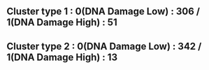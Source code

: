## Cluster type 1 : 0(DNA Damage Low) : 306 / 1(DNA Damage High) : 51
## Cluster type 2 : 0(DNA Damage Low) : 342 / 1(DNA Damage High) : 13
